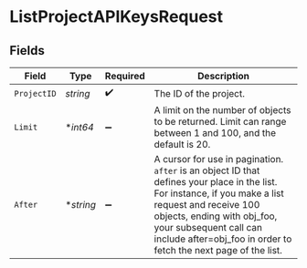 # ListProjectAPIKeysRequest


## Fields

| Field                                                                                                                                                                                                                                                                            | Type                                                                                                                                                                                                                                                                             | Required                                                                                                                                                                                                                                                                         | Description                                                                                                                                                                                                                                                                      |
| -------------------------------------------------------------------------------------------------------------------------------------------------------------------------------------------------------------------------------------------------------------------------------- | -------------------------------------------------------------------------------------------------------------------------------------------------------------------------------------------------------------------------------------------------------------------------------- | -------------------------------------------------------------------------------------------------------------------------------------------------------------------------------------------------------------------------------------------------------------------------------- | -------------------------------------------------------------------------------------------------------------------------------------------------------------------------------------------------------------------------------------------------------------------------------- |
| `ProjectID`                                                                                                                                                                                                                                                                      | *string*                                                                                                                                                                                                                                                                         | :heavy_check_mark:                                                                                                                                                                                                                                                               | The ID of the project.                                                                                                                                                                                                                                                           |
| `Limit`                                                                                                                                                                                                                                                                          | **int64*                                                                                                                                                                                                                                                                         | :heavy_minus_sign:                                                                                                                                                                                                                                                               | A limit on the number of objects to be returned. Limit can range between 1 and 100, and the default is 20.<br/>                                                                                                                                                                  |
| `After`                                                                                                                                                                                                                                                                          | **string*                                                                                                                                                                                                                                                                        | :heavy_minus_sign:                                                                                                                                                                                                                                                               | A cursor for use in pagination. `after` is an object ID that defines your place in the list. For instance, if you make a list request and receive 100 objects, ending with obj_foo, your subsequent call can include after=obj_foo in order to fetch the next page of the list.<br/> |